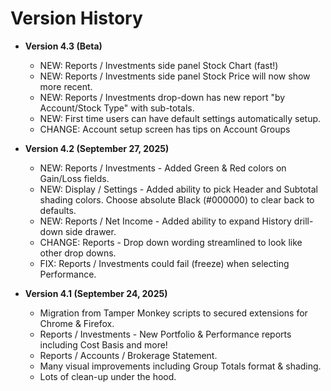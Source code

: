 # Version History

* **Version 4.3 (Beta)**
     - NEW: Reports / Investments side panel Stock Chart (fast!)
     - NEW: Reports / Investments side panel Stock Price will now show more recent.
     - NEW: Reports / Investments drop-down has new report "by Account/Stock Type" with sub-totals.
     - NEW: First time users can have default settings automatically setup.
     - CHANGE: Account setup screen has tips on Account Groups

* **Version 4.2 (September 27, 2025)**
     - NEW: Reports / Investments - Added Green & Red colors on Gain/Loss fields.
     - NEW: Display / Settings - Added ability to pick Header and Subtotal shading colors.  Choose absolute Black (#000000) to clear back to defaults.
     - NEW: Reports / Net Income - Added ability to expand History drill-down side drawer.
     - CHANGE: Reports - Drop down wording streamlined to look like other drop downs.
     - FIX: Reports / Investments could fail (freeze) when selecting Performance.
     
 
* **Version 4.1 (September 24, 2025)**
     - Migration from Tamper Monkey scripts to secured extensions for Chrome & Firefox.
     - Reports / Investments - New Portfolio & Performance reports including Cost Basis and more!
     - Reports / Accounts / Brokerage Statement.
     - Many visual improvements including Group Totals format & shading.
     - Lots of clean-up under the hood.
 
       
